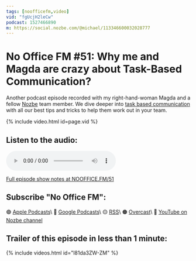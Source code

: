 ```yaml
---
tags: [noofficefm,video]
vid: "fgUcjH2leCw"
podcast: 1527466890
m: https://social.nozbe.com/@michael/113346600032028777
---
```


# No Office FM #51: Why me and Magda are crazy about Task-Based Communication?

Another podcast episode recorded with my right-hand-woman Magda and a fellow [Nozbe][n] team member. We dive deeper into [task based communication](/task/) with all our best tips and tricks to help them work out in your team.

{% include video.html id=page.vid %}

<!--More-->

## Listen to the audio:

<audio controls>
<source src="https://media.transistor.fm/eff43bca/9115df07.mp3" type="audio/mpeg">
</audio>

[Full episode show notes at NOOFFICE.FM/51](https://nooffice.fm/51)

## Subscribe "No Office FM":

🟣 [Apple Podcasts](https://podcasts.apple.com/podcast/no-office/id1527466890)\\
🔵 [Google Podcasts](https://podcasts.google.com/feed/aHR0cHM6Ly9mZWVkcy50cmFuc2lzdG9yLmZtL25vb2ZmaWNl)\\
🟡 [RSS](https://nozbe.com/nooffice.rss)\\
🟠 [Overcast](https://overcast.fm/itunes1527466890/no-office)\\
🔴 [YouTube on Nozbe channel](https://youtube.com/NozbeCom)


## Trailer of this episode in less than 1 minute:

{% include videos.html id="l81da3ZW-ZM" %}

<!--podcast: 1527466890-->

[n]: https://michael.gratis/nozbe
[np]: https://michael.gratis/nozbepersonal